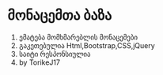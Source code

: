 # მონაცემთა ბაზა

1. ემატება მომხმარებლის მონაცემები
2. გაკეთებულია Html,Bootstrap,CSS,jQuery
3. საიტი რესპონსიულია
4. by TorikeJ17